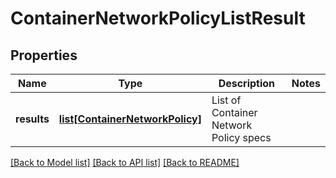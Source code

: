 # ContainerNetworkPolicyListResult

## Properties
Name | Type | Description | Notes
------------ | ------------- | ------------- | -------------
**results** | [**list[ContainerNetworkPolicy]**](ContainerNetworkPolicy.md) | List of Container Network Policy specs | 

[[Back to Model list]](../README.md#documentation-for-models) [[Back to API list]](../README.md#documentation-for-api-endpoints) [[Back to README]](../README.md)


